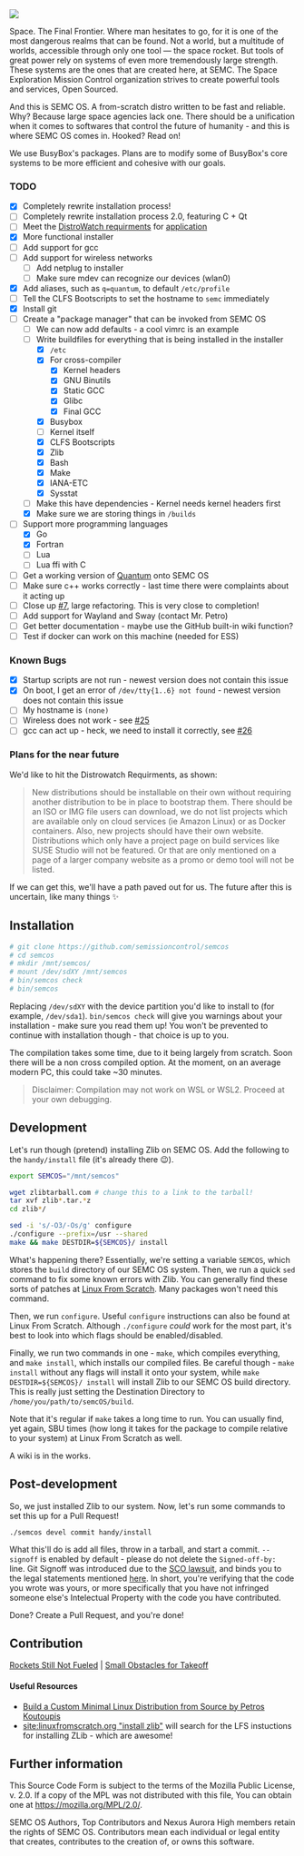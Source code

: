 <img src="https://semissioncontrol.github.io/assets/logo/SEMC%20Logo%20Wide.png"/>

Space. The Final Frontier. Where man hesitates to go, for it is one of the most dangerous realms that can be found. Not a world, but a multitude of worlds, accessible through only one tool — the space rocket. But tools of great power rely on systems of even more tremendously large strength. These systems are the ones that are created here, at SEMC. The Space Exploration Mission Control organization strives to create powerful tools and services, Open Sourced.

And this is SEMC OS. A from-scratch distro written to be fast and reliable. Why? Because large space agencies lack one. There should be a unification when it comes to softwares that control the future of humanity - and this is where SEMC OS comes in. Hooked? Read on!

We use BusyBox's packages. Plans are to modify some of BusyBox's core systems to be more efficient and cohesive with our goals. 

### TODO

 - [x] Completely rewrite installation process!
 - [ ] Completely rewrite installation process 2.0, featuring C + Qt
 - [ ] Meet the [DistroWatch requirments](https://distrowatch.com/dwres.php?resource=faq#newdistro) for [application](https://distrowatch.com/dwres.php?resource=submit)
 - [x] More functional installer
 - [ ] Add support for gcc
 - [ ] Add support for wireless networks
   - [ ] Add netplug to installer
   - [ ] Make sure mdev can recognize our devices (wlan0)
 - [x] Add aliases, such as `q=quantum`, to default `/etc/profile`
 - [ ] Tell the CLFS Bootscripts to set the hostname to `semc` immediately
 - [x] Install git
 - [ ] Create a "package manager" that can be invoked from SEMC OS
   - [ ] We can now add defaults - a cool vimrc is an example
   - [ ] Write buildfiles for everything that is being installed in the installer
     - [x] `/etc`
     - [x] For cross-compiler
       - [x] Kernel headers
       - [x] GNU Binutils
       - [x] Static GCC
       - [x] Glibc
       - [x] Final GCC
     - [x] Busybox
     - [ ] Kernel itself
     - [x] CLFS Bootscripts
     - [x] Zlib
     - [x] Bash
     - [x] Make
     - [x] IANA-ETC
     - [x] Sysstat
   - [ ] Make this have dependencies - Kernel needs kernel headers first
   - [x] Make sure we are storing things in `/builds`
 - [ ] Support more programming languages
   - [x] Go
   - [x] Fortran
   - [ ] Lua
   - [ ] Lua ffi with C
 - [ ] Get a working version of [Quantum](http://github.com/quantum-package-manager/) onto SEMC OS
 - [ ] Make sure c++ works correctly - last time there were complaints about it acting up
 - [ ] Close up [#7](https://github.com/semissioncontrol/semcos/issues/7), large refactoring. This is very close to completion!
 - [ ] Add support for Wayland and Sway (contact Mr. Petro)
 - [ ] Get better documentation - maybe use the GitHub built-in wiki function?
 - [ ] Test if docker can work on this machine (needed for ESS)

### Known Bugs

 - [x] Startup scripts are not run - newest version does not contain this issue
 - [x] On boot, I get an error of `/dev/tty{1..6} not found` - newest version does not contain this issue
 - [ ] My hostname is `(none)`
 - [ ] Wireless does not work - see [#25](https://github.com/semissioncontrol/semcos/issues/25)
 - [ ] gcc can act up - heck, we need to install it correctly, see [#26](https://github.com/semissioncontrol/semcos/issues/26)

### Plans for the near future

We'd like to hit the Distrowatch Requirments, as shown:

> New distributions should be installable on their own without requiring another distribution to be in place to bootstrap them. There should be an ISO or IMG file users can download, we do not list projects which are available only on cloud services (ie Amazon Linux) or as Docker containers. Also, new projects should have their own website. Distributions which only have a project page on build services like SUSE Studio will not be featured. Or that are only mentioned on a page of a larger company website as a promo or demo tool will not be listed.

If we can get this, we'll have a path paved out for us. The future after this is uncertain, like many things :sparkles:

## Installation

```bash
# git clone https://github.com/semissioncontrol/semcos
# cd semcos
# mkdir /mnt/semcos/
# mount /dev/sdXY /mnt/semcos
# bin/semcos check
# bin/semcos
```

Replacing `/dev/sdXY` with the device partition you'd like to install to (for example, `/dev/sda1`). `bin/semcos check` will give you warnings about your installation - make sure you read them up! You won't be prevented to continue with installation though - that choice is up to you. 

The compilation takes some time, due to it being largely from scratch. Soon there will be a non cross compiled option. At the moment, on an average modern PC, this could take ~30 minutes. 

> Disclaimer: Compilation may not work on WSL or WSL2. Proceed at your own debugging.

## Development

Let's run though (pretend) installing Zlib on SEMC OS. Add the following to the `handy/install` file (it's already there :wink:). 

```sh
export SEMCOS="/mnt/semcos"

wget zlibtarball.com # change this to a link to the tarball!
tar xvf zlib*.tar.*z
cd zlib*/

sed -i 's/-O3/-Os/g' configure
./configure --prefix=/usr --shared
make && make DESTDIR=${SEMCOS}/ install
```

What's happening there? Essentially, we're setting a variable `SEMCOS`, which stores the `build` directory of our SEMC OS system. Then, we run a quick `sed` command to fix some known errors with Zlib. You can generally find these sorts of patches at [Linux From Scratch](http://www.linuxfromscratch.org/lfs/view/stable/). Many packages won't need this command.

Then, we run `configure`. Useful `configure` instructions can also be found at Linux From Scratch. Although `./configure` *could* work for the most part, it's best to look into which flags should be enabled/disabled. 

Finally, we run two commands in one - `make`, which compiles everything, and `make install`, which installs our compiled files. Be careful though - `make install` without any flags will install it onto your system, while `make DESTDIR=${SEMCOS}/ install` will install Zlib to our SEMC OS build directory. This is really just setting the Destination Directory to `/home/you/path/to/semcOS/build`. 

Note that it's regular if `make` takes a long time to run. You can usually find, yet again, SBU times (how long it takes for the package to compile relative to your system) at Linux From Scratch as well. 

A wiki is in the works.

## Post-development

So, we just installed Zlib to our system. Now, let's run some commands to set this up for a Pull Request!

```
./semcos devel commit handy/install
```

What this'll do is add all files, throw in a tarball, and start a commit. `--signoff` is enabled by default - please do not delete the `Signed-off-by: ` line. Git Signoff was introduced due to the [SCO lawsuit](http://en.wikipedia.org/wiki/SCO_v._IBM), and binds you to the legal statements mentioned [here](https://developercertificate.org/). In short, you're verifying that the code you wrote was yours, or more specifically that you have not infringed someone else's Intelectual Property with the code you have contributed. 

Done? Create a Pull Request, and you're done!

## Contribution

[Rockets Still Not Fueled](https://github.com/semissioncontrol/semcOS/search?utf8=%E2%9C%93&q=TODO) | [Small Obstacles for Takeoff](https://github.com/semissioncontrol/semcOS/issues?q=is%3Aopen+is%3Aissue+label%3A%22Good+First+Issue%22)

#### Useful Resources

 - [Build a Custom Minimal Linux Distribution from Source by Petros Koutoupis](https://www.linuxjournal.com/content/diy-build-custom-minimal-linux-distribution-source)
 - [site:linuxfromscratch.org "install zlib"](http://google.com/search?q=site:linuxfromscratch.org%20%22install%20zlib%22) will search for the LFS instuctions for installing ZLib - which are awesome!

## Further information

This Source Code Form is subject to the terms of the Mozilla Public
License, v. 2.0. If a copy of the MPL was not distributed with this
file, You can obtain one at https://mozilla.org/MPL/2.0/.

SEMC OS Authors, Top Contributors and Nexus Aurora High members retain the rights of SEMC OS. Contributors mean each individual or legal entity that creates, contributes to the creation of, or owns this software.
